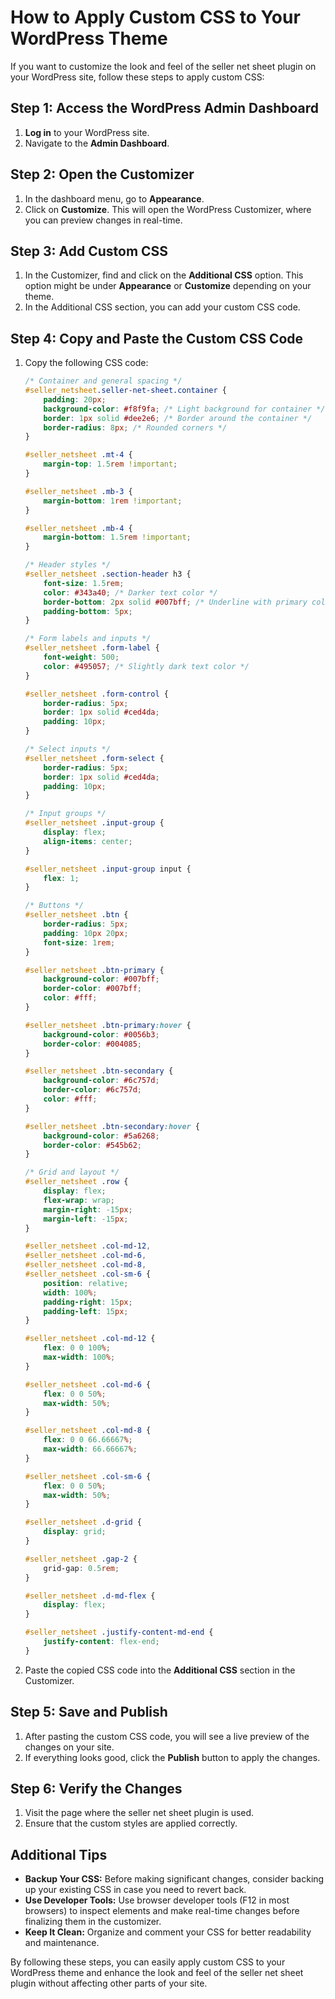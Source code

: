 
# How to Apply Custom CSS to Your WordPress Theme

If you want to customize the look and feel of the seller net sheet plugin on your WordPress site, follow these steps to apply custom CSS:

## Step 1: Access the WordPress Admin Dashboard
1. **Log in** to your WordPress site.
2. Navigate to the **Admin Dashboard**.

## Step 2: Open the Customizer
1. In the dashboard menu, go to **Appearance**.
2. Click on **Customize**. This will open the WordPress Customizer, where you can preview changes in real-time.

## Step 3: Add Custom CSS
1. In the Customizer, find and click on the **Additional CSS** option. This option might be under **Appearance** or **Customize** depending on your theme.
2. In the Additional CSS section, you can add your custom CSS code.

## Step 4: Copy and Paste the Custom CSS Code
1. Copy the following CSS code:

    ```css
    /* Container and general spacing */
    #seller_netsheet.seller-net-sheet.container {
        padding: 20px;
        background-color: #f8f9fa; /* Light background for container */
        border: 1px solid #dee2e6; /* Border around the container */
        border-radius: 8px; /* Rounded corners */
    }

    #seller_netsheet .mt-4 {
        margin-top: 1.5rem !important;
    }

    #seller_netsheet .mb-3 {
        margin-bottom: 1rem !important;
    }

    #seller_netsheet .mb-4 {
        margin-bottom: 1.5rem !important;
    }

    /* Header styles */
    #seller_netsheet .section-header h3 {
        font-size: 1.5rem;
        color: #343a40; /* Darker text color */
        border-bottom: 2px solid #007bff; /* Underline with primary color */
        padding-bottom: 5px;
    }

    /* Form labels and inputs */
    #seller_netsheet .form-label {
        font-weight: 500;
        color: #495057; /* Slightly dark text color */
    }

    #seller_netsheet .form-control {
        border-radius: 5px;
        border: 1px solid #ced4da;
        padding: 10px;
    }

    /* Select inputs */
    #seller_netsheet .form-select {
        border-radius: 5px;
        border: 1px solid #ced4da;
        padding: 10px;
    }

    /* Input groups */
    #seller_netsheet .input-group {
        display: flex;
        align-items: center;
    }

    #seller_netsheet .input-group input {
        flex: 1;
    }

    /* Buttons */
    #seller_netsheet .btn {
        border-radius: 5px;
        padding: 10px 20px;
        font-size: 1rem;
    }

    #seller_netsheet .btn-primary {
        background-color: #007bff;
        border-color: #007bff;
        color: #fff;
    }

    #seller_netsheet .btn-primary:hover {
        background-color: #0056b3;
        border-color: #004085;
    }

    #seller_netsheet .btn-secondary {
        background-color: #6c757d;
        border-color: #6c757d;
        color: #fff;
    }

    #seller_netsheet .btn-secondary:hover {
        background-color: #5a6268;
        border-color: #545b62;
    }

    /* Grid and layout */
    #seller_netsheet .row {
        display: flex;
        flex-wrap: wrap;
        margin-right: -15px;
        margin-left: -15px;
    }

    #seller_netsheet .col-md-12,
    #seller_netsheet .col-md-6,
    #seller_netsheet .col-md-8,
    #seller_netsheet .col-sm-6 {
        position: relative;
        width: 100%;
        padding-right: 15px;
        padding-left: 15px;
    }

    #seller_netsheet .col-md-12 {
        flex: 0 0 100%;
        max-width: 100%;
    }

    #seller_netsheet .col-md-6 {
        flex: 0 0 50%;
        max-width: 50%;
    }

    #seller_netsheet .col-md-8 {
        flex: 0 0 66.66667%;
        max-width: 66.66667%;
    }

    #seller_netsheet .col-sm-6 {
        flex: 0 0 50%;
        max-width: 50%;
    }

    #seller_netsheet .d-grid {
        display: grid;
    }

    #seller_netsheet .gap-2 {
        grid-gap: 0.5rem;
    }

    #seller_netsheet .d-md-flex {
        display: flex;
    }

    #seller_netsheet .justify-content-md-end {
        justify-content: flex-end;
    }
    ```

2. Paste the copied CSS code into the **Additional CSS** section in the Customizer.

## Step 5: Save and Publish
1. After pasting the custom CSS code, you will see a live preview of the changes on your site.
2. If everything looks good, click the **Publish** button to apply the changes.

## Step 6: Verify the Changes
1. Visit the page where the seller net sheet plugin is used.
2. Ensure that the custom styles are applied correctly.

## Additional Tips
- **Backup Your CSS:** Before making significant changes, consider backing up your existing CSS in case you need to revert back.
- **Use Developer Tools:** Use browser developer tools (F12 in most browsers) to inspect elements and make real-time changes before finalizing them in the customizer.
- **Keep It Clean:** Organize and comment your CSS for better readability and maintenance.

By following these steps, you can easily apply custom CSS to your WordPress theme and enhance the look and feel of the seller net sheet plugin without affecting other parts of your site.
```
